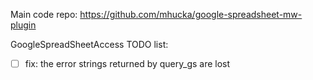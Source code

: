 Main code repo: https://github.com/mhucka/google-spreadsheet-mw-plugin

GoogleSpreadSheetAccess TODO list:

- [ ] fix: the error strings returned by query_gs are lost
